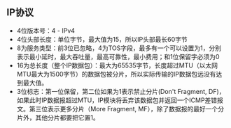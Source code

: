 ## IP协议

* 4位版本号：4 - IPv4
* 4位头部长度：单位字节，最大值为15，所以IP头部最长60字节
* 8为服务类型：前3位已忽略，4为TOS字段，最多有一个可以设置为1，分别表示最小延时，最大吞吐量，最高可靠性，最小费用；和1位保留字必须为0
* 16为总长度（整个IP数据包）：最大为65535字节，长度超过MTU（以太网MTU最大为1500字节）的数据包被分片，所以实际传输的IP数据包远没有达到最大值。
* 3位标志：第一位保留，第二位如果为1表示禁止分片\(Don't Fragment, DF\)，如果此时IP数据报超过MTU，IP模块将丢弃该数据包并返回一个ICMP差错报文。第三位表示更多分片（More Fragment, MF），除了数据报的最好一个分片外，其他分片都要把它置1。




